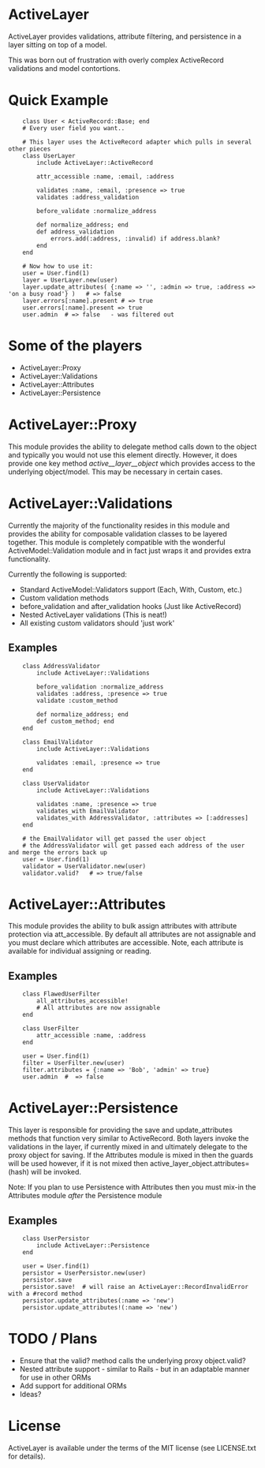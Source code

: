 # ActiveLayer

ActiveLayer provides validations, attribute filtering, and persistence in a layer sitting on top of a model.

This was born out of frustration with overly complex ActiveRecord validations and model contortions.

# Quick Example

		class User < ActiveRecord::Base; end
		# Every user field you want.. 
		
		# This layer uses the ActiveRecord adapter which pulls in several other pieces
		class UserLayer
			include ActiveLayer::ActiveRecord
			
			attr_accessible :name, :email, :address
			
			validates :name, :email, :presence => true
			validates :address_validation
			
			before_validate :normalize_address
			
			def normalize_address; end
			def address_validation
				errors.add(:address, :invalid) if address.blank?
			end
		end
		
		# Now how to use it:
		user = User.find(1)
		layer = UserLayer.new(user)
		layer.update_attributes( {:name => '', :admin => true, :address => 'on a busy road'} )   # => false
		layer.errors[:name].present # => true
		user.errors[:name].present => true
		user.admin  # => false   - was filtered out
		
# Some of the players

 * ActiveLayer::Proxy
 * ActiveLayer::Validations
 * ActiveLayer::Attributes
 * ActiveLayer::Persistence

# ActiveLayer::Proxy

This module provides the ability to delegate method calls down to the object and typically you would not use this element directly.  However, it does provide one key method *active__layer__object* which provides access to the underlying object/model.  This may be necessary in certain cases.

# ActiveLayer::Validations

Currently the majority of the functionality resides in this module and provides the ability for composable validation classes to be layered together.  This module is completely compatible with the wonderful ActiveModel::Validation module and in fact just wraps it and provides extra functionality.

Currently the following is supported:

 * Standard ActiveModel::Validators support (Each, With, Custom, etc.)
 * Custom validation methods
 * before_validation and after_validation hooks  (Just like ActiveRecord)
 * Nested ActiveLayer validations  (This is neat!)
 * All existing custom validators should 'just work'

## Examples

		class AddressValidator
			include ActiveLayer::Validations

			before_validation :normalize_address
			validates :address, :presence => true
			validate :custom_method
	
			def normalize_address; end
			def custom_method; end
		end
		
		class EmailValidator
			include ActiveLayer::Validations
			
			validates :email, :presence => true
		end

		class UserValidator
			include ActiveLayer::Validations
			
			validates :name, :presence => true
			validates_with EmailValidator 
			validates_with AddressValidator, :attributes => [:addresses]
		end
		
		# the EmailValidator will get passed the user object
		# the AddressValidator will get passed each address of the user and merge the errors back up
		user = User.find(1)
		validator = UserValidator.new(user)
		validator.valid?   # => true/false
		
		
# ActiveLayer::Attributes

This module provides the ability to bulk assign attributes with attribute protection via att_accessible.  By default all attributes are not assignable and you must declare which attributes are accessible.  Note, each attribute is available for individual assigning or reading.

## Examples

		class FlawedUserFilter
			all_attributes_accessible!
			# All attributes are now assignable
		end
		
		class UserFilter
			attr_accessible :name, :address
		end
		
		user = User.find(1)
		filter = UserFilter.new(user)
		filter.attributes = {:name => 'Bob', 'admin' => true}
		user.admin  #  => false
		



# ActiveLayer::Persistence

This layer is responsible for providing the save and update_attributes methods that function very similar to ActiveRecord.  Both layers invoke the validations in the layer, if currently mixed in and ultimately delegate to the proxy object for saving.  If the Attributes module is mixed in then the guards will be used however, if it is not mixed then active_layer_object.attributes=(hash) will be invoked.

 Note: If you plan to use Persistence with Attributes then you must mix-in the Attributes module *after* the Persistence module

## Examples

		class UserPersistor
			include ActiveLayer::Persistence
		end
	
		user = User.find(1)
		persistor = UserPersistor.new(user)
		persistor.save
		persistor.save!  # will raise an ActiveLayer::RecordInvalidError with a #record method
		persistor.update_attributes(:name => 'new')
		persistor.update_attributes!(:name => 'new')



# TODO / Plans

 * Ensure that the valid? method calls the underlying proxy object.valid?
 * Nested attribute support - similar to Rails - but in an adaptable manner for use in other ORMs
 * Add support for additional ORMs
 * Ideas?

# License

ActiveLayer is available under the terms of the MIT license (see
LICENSE.txt for details).

